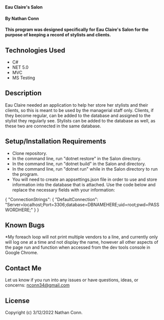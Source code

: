 **Eau Claire's Salon**

#### By **Nathan Conn**

#### This program was designed specifically for Eau Claire's Salon for the purpose of keeping a record of stylists and clients.


## Technologies Used

* C#
* NET 5.0
* MVC
* MS Testing



## Description

Eau Claire needed an application to help her store her stylists and their clients, so this is meant to be used by the managerial staff only. Clients, if they become regular, can be added to the database and assigned to the stylist they regularly see. Stylists can be added to the database as well, as these two are connected in the same database.

## Setup/Installation Requirements

* Clone repository.
* In the command line, run "dotnet restore" in the Salon directory.
* In the command line, run "dotnet build" in  the Salon and directory.
* In the command line, run "dotnet run" while in the Salon directory to run the program.
* You will need to create an appsettings.json file in order to use and store information into the database that is attached. Use the code below and replace the necessary fields with your information:

{
    "ConnectionStrings": {
        "DefaultConnection": "Server=localhost;Port=3306;database=DBNAMEHERE;uid=root;pwd=PASSWORDHERE;"
    }
}


## Known Bugs

*My foreach loop will not print multiple vendors to a line, and currently only will log one at a time and not display the name, however all other aspects of the page run and function when accessed from the dev tools console in Google Chrome. 

## Contact Me

Let us know if you run into any issues or have questions, ideas, or concerns:
nconn34@gmail.com

## License

Copyright (c) 3/12/2022 Nathan Conn.